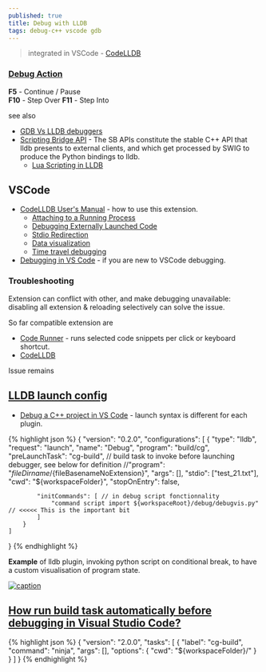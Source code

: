 ```yaml
---
published: true
title: Debug with LLDB
tags: debug-c++ vscode gdb
---
```

> integrated in VSCode - [CodeLLDB](https://github.com/vadimcn/codelldb#features)

### [Debug Action](https://code.visualstudio.com/docs/editor/debugging#_debug-actions)
**F5** - Continue / Pause  
**F10** - Step Over
**F11** - Step Into

see also
- [GDB Vs LLDB debuggers](https://stackoverflow.com/questions/9707883/gdb-vs-lldb-debuggers)
- [Scripting Bridge API](https://lldb.llvm.org/design/sbapi.html) - The SB APIs constitute the stable C++ API that lldb presents to external clients, and which get processed by SWIG to produce the Python bindings to lldb.
	- [Lua Scripting in LLDB](https://jonasdevlieghere.com/lua-scripting-in-lldb/)

## VSCode
- [CodeLLDB User's Manual](https://github.com/vadimcn/vscode-lldb/blob/v1.7.4/MANUAL.md) - how to use this extension.
	- [Attaching to a Running Process](https://github.com/vadimcn/vscode-lldb/blob/v1.7.4/MANUAL.md#attaching-to-a-running-process)
    - [Debugging Externally Launched Code](https://github.com/vadimcn/vscode-lldb/blob/v1.7.4/MANUAL.md#attaching-to-a-running-process)
    - [Stdio Redirection](https://github.com/vadimcn/vscode-lldb/blob/v1.7.4/MANUAL.md#stdio-redirection)
	- [Data visualization](https://github.com/vadimcn/vscode-lldb/wiki/Data-visualization)
    - [Time travel debugging](https://github.com/vadimcn/vscode-lldb/blob/v1.7.4/MANUAL.md#reverse-debugging)
- [Debugging in VS Code](https://code.visualstudio.com/docs/editor/debugging) - if you are new to VSCode debugging.

### Troubleshooting
Extension can conflict with other, and make debugging unavailable: disabling all extension & reloading selectively can solve the issue.

So far compatible extension are
- [Code Runner](https://github.com/crystal-lang-tools/vscode-crystal-lang/wiki/Useful-extensions#code-runner) - runs selected code snippets per click or keyboard shortcut.
- [CodeLLDB](https://github.com/vadimcn/codelldb#features)

Issue remains

## [LLDB launch config](https://github.com/yduf/lldb-vscode-debug/blob/master/.vscode/launch.json)

- [Debug a C++ project in VS Code](https://www.youtube.com/watch?v=G9gnSGKYIg4) - launch syntax is different for each plugin.


{% highlight json %}
{
    "version": "0.2.0",
    "configurations": [
        {
            "type": "lldb",
            "request": "launch",
            "name": "Debug",
            "program": "build/cg",
            "preLaunchTask": "cg-build",		// build task to invoke before launching debugger, see below for definition
            //"program": "${fileDirname}/${fileBasenameNoExtension}",
            "args": [],
            "stdio": ["test_21.txt"],
            "cwd": "${workspaceFolder}",
            "stopOnEntry": false,

            "initCommands": [ // in debug script fonctionnality
                "command script import ${workspaceRoot}/debug/debugvis.py" // <<<<< This is the important bit
            ]
        }
    ]
}
{% endhighlight %}

**Example** of lldb plugin, invoking python script on conditional break, to have a custom visualisation of program state.

[![caption](https://github.com/vadimcn/vscode-lldb/raw/master/images/plotting.png)](https://github.com/vadimcn/vscode-lldb)

## [How run build task automatically before debugging in Visual Studio Code?](https://stackoverflow.com/questions/57891050/how-run-build-task-automatically-before-debugging-in-visual-studio-code)

{% highlight json %}
{
    "version": "2.0.0",
    "tasks": [
      {
        "label": "cg-build",
        "command": "ninja",
        "args": [],
        "options": {
          "cwd": "${workspaceFolder}/"
        }
      }
    ]
}
{% endhighlight %}
